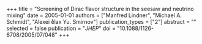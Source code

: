 +++
title = "Screening of Dirac flavor structure in the seesaw and neutrino mixing"
date = 2005-01-01
authors = ["Manfred Lindner", "Michael A. Schmidt", "Alexei e̊lax Yu. Smirnov"]
publication_types = ["2"]
abstract = ""
selected = false
publication = "*JHEP*"
doi = "10.1088/1126-6708/2005/07/048"
+++

